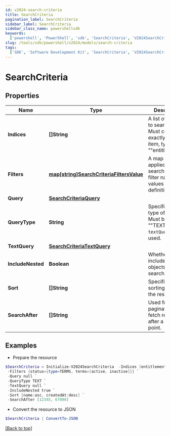 ```yaml
---
id: v2024-search-criteria
title: SearchCriteria
pagination_label: SearchCriteria
sidebar_label: SearchCriteria
sidebar_class_name: powershellsdk
keywords:
  ['powershell', 'PowerShell', 'sdk', 'SearchCriteria', 'V2024SearchCriteria']
slug: /tools/sdk/powershell/v2024/models/search-criteria
tags:
  ['SDK', 'Software Development Kit', 'SearchCriteria', 'V2024SearchCriteria']
---
```


# SearchCriteria

## Properties

| Name | Type | Description | Notes |
| --- | --- | --- | --- |
| **Indices** | **[]String** | A list of indices to search within. Must contain exactly one item, typically ""entitlements"". | [required] |
| **Filters** | [**map[string]SearchCriteriaFiltersValue**](search-criteria-filters-value) | A map of filters applied to the search. Keys are filter names, and values are filter definitions. | [optional] |
| **Query** | [**SearchCriteriaQuery**](search-criteria-query) |  | [optional] |
| **QueryType** | **String** | Specifies the type of query. Must be ""TEXT"" if `textQuery` is used. | [optional] |
| **TextQuery** | [**SearchCriteriaTextQuery**](search-criteria-text-query) |  | [optional] |
| **IncludeNested** | **Boolean** | Whether to include nested objects in the search results. | [optional] [default to $false] |
| **Sort** | **[]String** | Specifies the sorting order for the results. | [optional] |
| **SearchAfter** | **[]String** | Used for pagination to fetch results after a specific point. | [optional] |

## Examples

- Prepare the resource

```powershell
$SearchCriteria = Initialize-V2024SearchCriteria  -Indices [entitlements] `
 -Filters {status={type=TERMS, terms=[active, inactive]}} `
 -Query null `
 -QueryType TEXT `
 -TextQuery null `
 -IncludeNested true `
 -Sort [name:asc, createdAt:desc] `
 -SearchAfter [12345, 67890]
```

- Convert the resource to JSON

```powershell
$SearchCriteria | ConvertTo-JSON
```

[[Back to top]](#)
